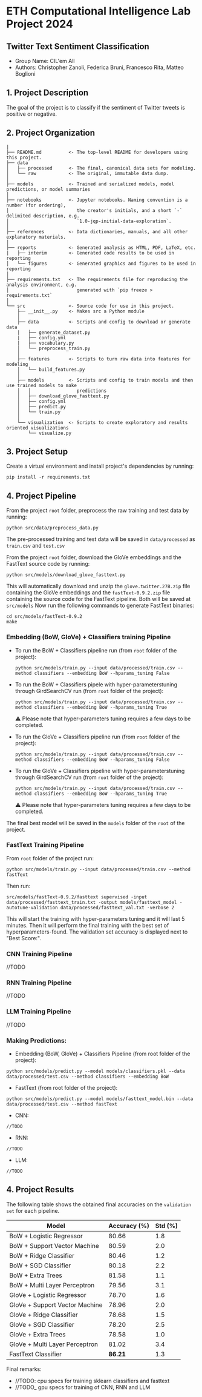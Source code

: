 # ETH Computational Intelligence Lab Project 2024
## Twitter Text Sentiment Classification

- Group Name: CIL'em All
- Authors: Christopher Zanoli, Federica Bruni, Francesco Rita, Matteo Boglioni

## 1. Project Description
The goal of the project is to classify if the sentiment of Twitter tweets is positive or negative.

## 2. Project Organization
    |
    ├── README.md          <- The top-level README for developers using this project.
    ├── data
    │   ├── processed      <- The final, canonical data sets for modeling.
    │   └── raw            <- The original, immutable data dump.
    │
    ├── models             <- Trained and serialized models, model predictions, or model summaries
    │
    ├── notebooks          <- Jupyter notebooks. Naming convention is a number (for ordering),
    │                         the creator's initials, and a short `-` delimited description, e.g.
    │                         `1.0-jqp-initial-data-exploration`.
    │
    ├── references         <- Data dictionaries, manuals, and all other explanatory materials.
    │
    ├── reports            <- Generated analysis as HTML, PDF, LaTeX, etc.
    |   ├── interim        <- Generated code results to be used in reporting
    │   └── figures        <- Generated graphics and figures to be used in reporting
    │
    ├── requirements.txt   <- The requirements file for reproducing the analysis environment, e.g.
    │                         generated with `pip freeze > requirements.txt`
    │
    └── src                <- Source code for use in this project.
        ├── __init__.py    <- Makes src a Python module
        │
        ├── data           <- Scripts and config to download or generate data
        |   ├── generate_dataset.py
        |   ├── config.yml
        |   ├── vocabulary.py
        │   └── preprocess_train.py
        │
        ├── features       <- Scripts to turn raw data into features for modeling
        │   └── build_features.py
        │
        ├── models         <- Scripts and config to train models and then use trained models to make
        │   │                 predictions
        │   ├── download_glove_fasttext.py
        │   ├── config.yml
        │   ├── predict.py
        │   └── train.py
        │
        └── visualization  <- Scripts to create exploratory and results oriented visualizations
            └── visualize.py

## 3. Project Setup
Create a virtual environment and install project's dependencies by running:
```
pip install -r requirements.txt
```

## 4. Project Pipeline
From the project ```root``` folder, preprocess the raw training and test data by running:
```
python src/data/preprocess_data.py
```
The pre-processed training and test data will be saved in ```data/processed``` as ```train.csv``` and ```test.csv```

From the project ```root``` folder, download the GloVe embeddings and the FastText source code  by running:
```
python src/models/download_glove_fasttext.py
```
This will automatically download and unzip the ```glove.twitter.27B.zip``` file containing the GloVe embeddings and the ```fastText-0.9.2.zip``` file containing the source code for the FastText pipeline. Both will be saved at ```src/models```
Now run the following commands to generate FastText binaries:
```
cd src/models/fastText-0.9.2
make
```

### Embedding (BoW, GloVe) + Classifiers training Pipeline
- To run the BoW + Classifiers pipeline run (from ```root``` folder of the project):
    ```
    python src/models/train.py --input data/processed/train.csv --method classifiers --embedding BoW --hparams_tuning False
    ```
- To run the BoW + Classifiers pipele with hyper-parameterstuning through GirdSearchCV run (from ```root``` folder of the project):
    ```
    python src/models/train.py --input data/processed/train.csv --method classifiers --embedding BoW --hparams_tuning True
    ```
    ⚠️ Please note that hyper-parameters tuning requires a few days to be completed.


- To run the GloVe + Classifiers pipeline run (from ```root``` folder of the project):
    ```
    python src/models/train.py --input data/processed/train.csv --method classifiers --embedding BoW --hparams_tuning False
    ```
- To run the GloVe + Classifiers pipeline with hyper-parameterstuning through GirdSearchCV run (from ```root``` folder of the project):
    ```
    python src/models/train.py --input data/processed/train.csv --method classifiers --embedding BoW --hparams_tuning True
    ```
    ⚠️ Please note that hyper-parameters tuning requires a few days to be completed.

The final best model will be saved in the ```models``` folder of the ```root``` of the project.

### FastText Training Pipeline
From ```root``` folder of the project run:
```
python src/models/train.py --input data/processed/train.csv --method fastText
```
Then run:
```
src/models/fastText-0.9.2/fasttext supervised -input data/processed/fasttext_train.txt -output models/fasttext_model -autotune-validation data/processed/fasttext_val.txt -verbose 2
```
This will start the training with hyper-parameters tuning and it will last 5 minutes. Then it will perform the final training with the best set of hyperparameters-found. The validation set accuracy is displayed next to "Best Score:".

### CNN Training Pipeline
//TODO

### RNN Training Pipeline
//TODO

### LLM Training Pipeline
//TODO

### Making Predictions:
- Embedding (BoW, GloVe) + Classifiers Pipeline (from root folder of the project):
```
python src/models/predict.py --model models/classifiers.pkl --data data/processed/test.csv --method classifiers --embedding BoW
```
- FastText (from root folder of the project):
```
python src/models/predict.py --model models/fasttext_model.bin --data data/processed/test.csv --method fastText
```
- CNN:
```
//TODO
```
- RNN:
```
//TODO
```
- LLM:
```
//TODO
```


## 4. Project Results
The following table shows the obtained final accuracies on the ```validation set``` for each pipeline.

| Model                              | Accuracy (\%) | Std (\%) |
|------------------------------------|---------------|----------|
| BoW + Logistic Regressor           | 80.66         |   1.8    |
| BoW + Support Vector Machine       | 80.59         |   2.0    |
| BoW + Ridge Classifier             | 80.46         |   1.2    |
| BoW + SGD Classifier               | 80.18         |   2.2    |
| BoW + Extra Trees                  | 81.58         |   1.1    |
| BoW + Multi Layer Perceptron       | 79.56         |   3.1    |
| GloVe + Logistic Regressor         | 78.70         |   1.6    |
| GloVe + Support Vector Machine     | 78.96         |   2.0    |
| GloVe + Ridge Classifier           | 78.68         |   1.5    |
| GloVe + SGD Classifier             | 78.20         |   2.5    |
| GloVe + Extra Trees                | 78.58         |   1.0    |
| GloVe + Multi Layer Perceptron     | 81.02         |   3.4    |
| FastText Classifier                | **86.21**     |   1.3    |


Final remarks:
- //TODO: cpu specs for training sklearn classifiers and fasttext
- //TODO_ gpu specs for training of CNN, RNN and LLM

